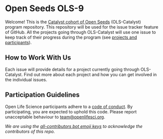 # Open Seeds OLS-9


Welcome! This is the [Catalyst cohort of Open Seeds](https://openlifesci.org/openseeds/ols-catalyst) (OLS-Catalyst) program repository. 
This repository will be used for the issue tracker feature of GitHub. 
All the projects going through OLS-Catalyst will use one issue to keep track of their progress during the program (see [projects and participants](https://openlifesci.org/ols-7/projects-participants/)).

## How to Work With Us

Each issue will provide details for a project currently going through OLS-Catalyst. 
Find out more about each project and how you can get involved in the individual issues.

## Participation Guidelines

Open Life Science participants adhere to a [code of conduct](CODE_OF_CONDUCT.md). 
By participating, you are expected to uphold this code. Please report unacceptable behaviour to [team@openlifesci.org](mailto:team@openlifesci.org).

*We are using the [all-contributors bot emoji keys](https://allcontributors.org/) to acknowledge the contributors of this repo.*


